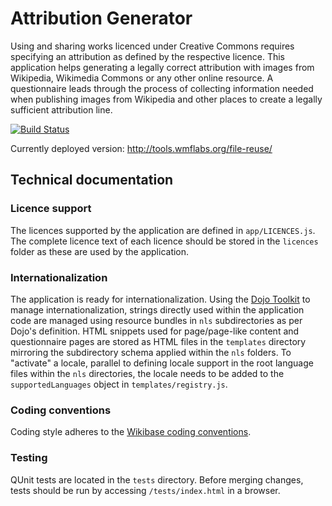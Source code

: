 # Attribution Generator

Using and sharing works licenced under Creative Commons requires specifying an attribution as defined by the respective licence. This application helps generating a legally correct attribution with images from Wikipedia, Wikimedia Commons or any other online resource.
A questionnaire leads through the process of collecting information needed when publishing images from Wikipedia and other places to create a legally sufficient attribution line.

[![Build Status](https://travis-ci.org/wmde/Lizenzverweisgenerator.svg?branch=master)](https://travis-ci.org/wmde/Lizenzverweisgenerator
)

Currently deployed version: http://tools.wmflabs.org/file-reuse/

## Technical documentation

### Licence support

The licences supported by the application are defined in <code>app/LICENCES.js</code>. The complete licence text of each licence should be stored in the <code>licences</code> folder as these are used by the application.

### Internationalization

The application is ready for internationalization. Using the [Dojo Toolkit](http://dojotoolkit.org/) to manage internationalization, strings directly used within the application code are managed using resource bundles in <code>nls</code> subdirectories as per Dojo's definition.
HTML snippets used for page/page-like content and questionnaire pages are stored as HTML files in the <code>templates</code> directory mirroring the subdirectory schema applied within the <code>nls</code> folders.
To "activate" a locale, parallel to defining locale support in the root language files within the <code>nls</code> directories, the locale needs to be added to the <code>supportedLanguages</code> object in <code>templates/registry.js</code>.

### Coding conventions

Coding style adheres to the [Wikibase coding conventions](http://www.mediawiki.org/wiki/Wikibase/Coding_conventions).

### Testing

QUnit tests are located in the <code>tests</code> directory. Before merging changes, tests should be run by accessing <code>/tests/index.html</code> in a browser.
